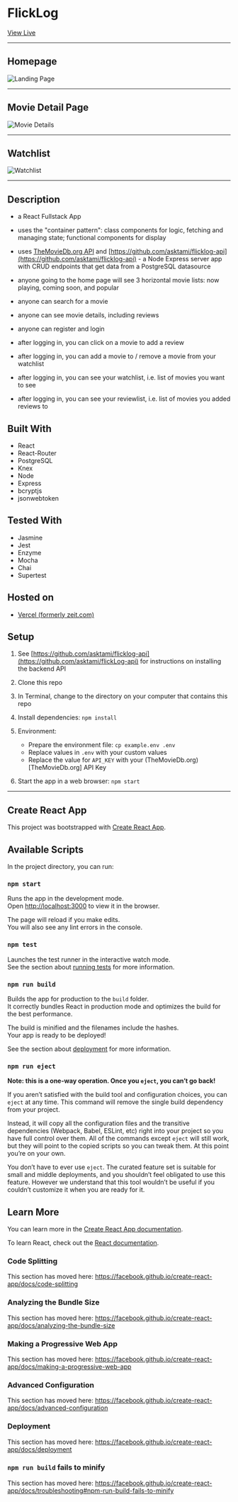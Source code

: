 # FlickLog

[View Live](https://flicklog-app.now.sh/)

---

## Homepage

![Landing Page](https://github.com/asktami/flicklog-app/blob/master/flicklog-landing.png)

---

## Movie Detail Page

![Movie Details](https://github.com/asktami/flicklog-app/blob/master/flicklog-movieDetail.png)

---

## Watchlist

![Watchlist](https://github.com/asktami/flicklog-app/blob/master/flicklog-watchlist.png)

---

## Description

- a React Fullstack App
- uses the "container pattern": class components for logic, fetching and managing state; functional components for display

- uses [TheMovieDb.org API](http://www.themoviedb.org/) and [https://github.com/asktami/flicklog-api](https://github.com/asktami/flicklog-api) - a Node Express server app with CRUD endpoints that get data from a PostgreSQL datasource

- anyone going to the home page will see 3 horizontal movie lists: now playing, coming soon, and popular

- anyone can search for a movie

- anyone can see movie details, including reviews

- anyone can register and login

- after logging in, you can click on a movie to add a review

- after logging in, you can add a movie to / remove a movie from your watchlist

- after logging in, you can see your watchlist, i.e. list of movies you want to see

- after logging in, you can see your reviewlist, i.e. list of movies you added reviews to

## Built With

- React
- React-Router
- PostgreSQL
- Knex
- Node
- Express
- bcryptjs
- jsonwebtoken

## Tested With

- Jasmine
- Jest
- Enzyme
- Mocha
- Chai
- Supertest

## Hosted on

- [Vercel (formerly zeit.com)](https://vercel.com/)

## Setup

1. See [https://github.com/asktami/flicklog-api](https://github.com/asktami/flickLog-api) for instructions on installing the backend API

2. Clone this repo

3. In Terminal, change to the directory on your computer that contains this repo

4. Install dependencies: `npm install`
5. Environment:

   - Prepare the environment file: `cp example.env .env`
   - Replace values in `.env` with your custom values
   - Replace the value for `API_KEY` with your (TheMovieDb.org)[TheMovieDb.org] API Key

6. Start the app in a web browser: `npm start`

---

## Create React App

This project was bootstrapped with [Create React App](https://github.com/facebook/create-react-app).

## Available Scripts

In the project directory, you can run:

### `npm start`

Runs the app in the development mode.<br>
Open [http://localhost:3000](http://localhost:3000) to view it in the browser.

The page will reload if you make edits.<br>
You will also see any lint errors in the console.

### `npm test`

Launches the test runner in the interactive watch mode.<br>
See the section about [running tests](https://facebook.github.io/create-react-app/docs/running-tests) for more information.

### `npm run build`

Builds the app for production to the `build` folder.<br>
It correctly bundles React in production mode and optimizes the build for the best performance.

The build is minified and the filenames include the hashes.<br>
Your app is ready to be deployed!

See the section about [deployment](https://facebook.github.io/create-react-app/docs/deployment) for more information.

### `npm run eject`

**Note: this is a one-way operation. Once you `eject`, you can’t go back!**

If you aren’t satisfied with the build tool and configuration choices, you can `eject` at any time. This command will remove the single build dependency from your project.

Instead, it will copy all the configuration files and the transitive dependencies (Webpack, Babel, ESLint, etc) right into your project so you have full control over them. All of the commands except `eject` will still work, but they will point to the copied scripts so you can tweak them. At this point you’re on your own.

You don’t have to ever use `eject`. The curated feature set is suitable for small and middle deployments, and you shouldn’t feel obligated to use this feature. However we understand that this tool wouldn’t be useful if you couldn’t customize it when you are ready for it.

## Learn More

You can learn more in the [Create React App documentation](https://facebook.github.io/create-react-app/docs/getting-started).

To learn React, check out the [React documentation](https://reactjs.org/).

### Code Splitting

This section has moved here: https://facebook.github.io/create-react-app/docs/code-splitting

### Analyzing the Bundle Size

This section has moved here: https://facebook.github.io/create-react-app/docs/analyzing-the-bundle-size

### Making a Progressive Web App

This section has moved here: https://facebook.github.io/create-react-app/docs/making-a-progressive-web-app

### Advanced Configuration

This section has moved here: https://facebook.github.io/create-react-app/docs/advanced-configuration

### Deployment

This section has moved here: https://facebook.github.io/create-react-app/docs/deployment

### `npm run build` fails to minify

This section has moved here: https://facebook.github.io/create-react-app/docs/troubleshooting#npm-run-build-fails-to-minify
